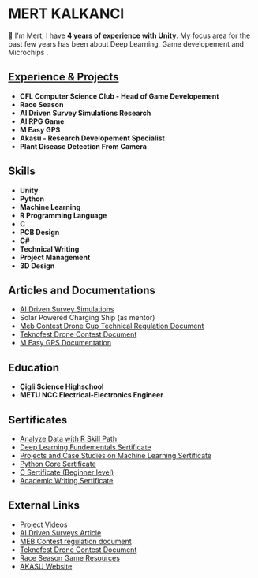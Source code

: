 # **MERT KALKANCI**

👋 I'm Mert, I have  **4 years of experience with Unity**. My focus area for the past few years has been about Deep Learning, Game developement and Microchips .

## [**Experience & Projects**](https://www.youtube.com/playlist?list=PLVwfoXw967RMdR2YwTD68kd8p7GShOcJl)

- **CFL Computer Science Club - Head of Game Developement**
- **Race Season**
- **AI Driven Survey Simulations Research**
- **AI RPG Game**
- **M Easy GPS**
- **Akasu - Research Developement Specialist**
- **Plant Disease Detection From Camera**


## **Skills**

- **Unity**
- **Python**
- **Machine Learning**
- **R Programming Language**
- **C**
- **PCB Design**
- **C#**
- **Technical Writing**
- **Project Management**
- **3D Design**

## **Articles and Documentations**

- [AI Driven Survey Simulations](https://docs.google.com/document/d/1FTmDdBBvgK_MQgY40Fv1EBHKhkxJWL2gvqjYuY3NvkQ/edit?usp=drivesdk)
- Solar Powered Charging Ship (as mentor)
- [Meb Contest Drone Cup Technical Regulation Document](https://docs.google.com/document/d/15I6VlENZa79XjIXvOkwVxk30ePsvgz_-/edit?usp=drivesdk&ouid=112074028541645414013&rtpof=true&sd=true)
- [Teknofest Drone Contest Document](https://docs.google.com/document/d/1qg9hs9HApZ9YQcaVEEJPpPIqBT7H44hgfqi-JrRAlHQ/edit?usp=drivesdk)
- [M Easy GPS Documentation](https://docs.google.com/document/d/18pJIIJ79jd8tpjXdMVP80ITcaW1g6mN9heOl3Q9wn04/edit?usp=drivesdk)

## **Education**

- **Çigli Science Highschool**
- **METU NCC Electrical-Electronics Engineer**

## Sertificates

- [Analyze Data with R Skill Path](https://www.codecademy.com/profiles/system4382609358/certificates/5ea997e832f098001378ca08)
- [Deep Learning Fundementals Sertificate](https://courses.cognitiveclass.ai/certificates/b6eb01a68b1e45ce87283ebf2bfd4305)
- [Projects and Case Studies on Machine Learning Sertificate](https://www.educba.com/certificate/?c=TOB5CJKNG)
- [Python Core Sertificate](https://api2.sololearn.com/v2/certificates/CT-KXOUWLJA/image/png)
- [C Sertificate (Beginner level)](https://api2.sololearn.com/v2/certificates/CT-RZEMJITS/image/png)
- [Academic Writing Sertificate](https://drive.google.com/file/d/1yCqzNNlcze2-nH8Lj_-btmfIczH-mzkp/view?usp=drivesdk)

## **External Links**

- [Project Videos](https://youtube.com/playlist?list=PLVwfoXw967RMdR2YwTD68kd8p7GShOcJl)
- [AI Driven Surveys Article](https://docs.google.com/document/u/0/d/1FTmDdBBvgK_MQgY40Fv1EBHKhkxJWL2gvqjYuY3NvkQ/mobilebasic)
- [MEB Contest regulation document ](https://docs.google.com/document/d/15I6VlENZa79XjIXvOkwVxk30ePsvgz_-/edit?usp=drivesdk&ouid=112074028541645414013&rtpof=true&sd=true)
- [Teknofest Drone Contest Document ](https://docs.google.com/document/d/1qg9hs9HApZ9YQcaVEEJPpPIqBT7H44hgfqi-JrRAlHQ/edit?usp=drivesdk)
- [Race Season Game Resources](http://archive.raceseason.xyz/)
- [AKASU Website](https://www.akasulama.com/)
